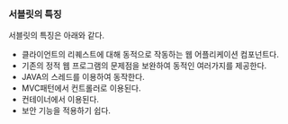 ### 서블릿의 특징 

서블릿의 특징은 아래와 같다.

- 클라이언트의 리퀘스트에 대해 동적으로 작동하는 웹 어플리케이션 컴포넌트다.
- 기존의 정적 웹 프로그램의 문제점을 보완하여 동적인 여러가지를 제공한다.
- JAVA의 스레드를 이용하여 동작한다.
- MVC패턴에서 컨트롤러로 이용된다.
- 컨테이너에서 이용된다.
- 보안 기능을 적용하기 쉽다.